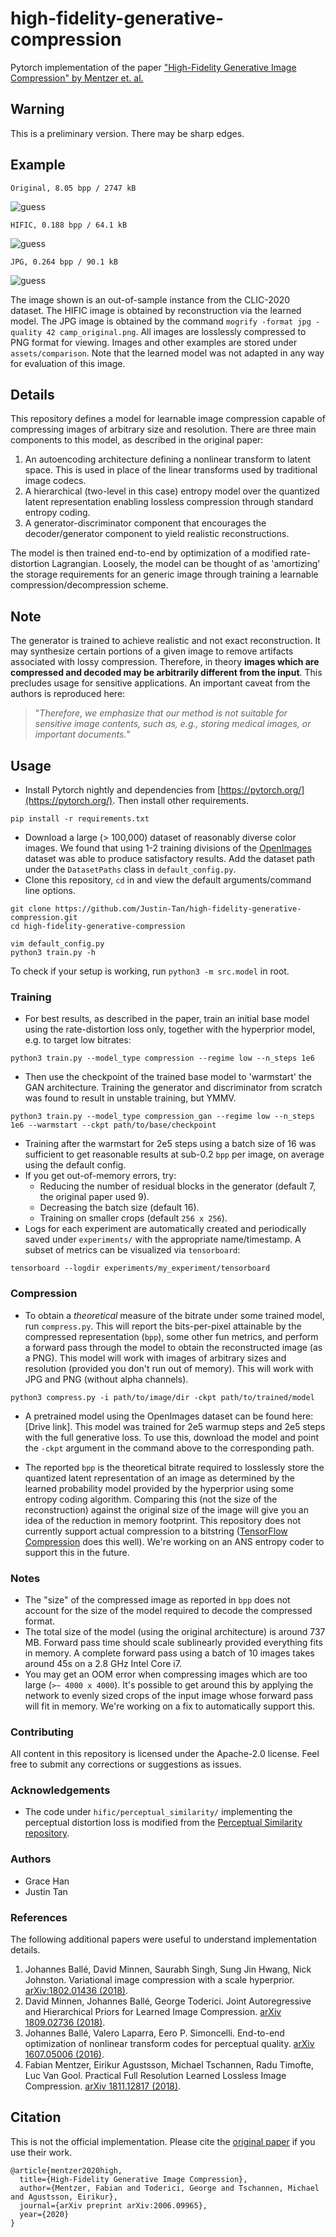 # high-fidelity-generative-compression
Pytorch implementation of the paper ["High-Fidelity Generative Image Compression" by Mentzer et. al.](https://hific.github.io/)

## Warning
This is a preliminary version. There may be sharp edges.

## Example
```
Original, 8.05 bpp / 2747 kB
```
![guess](assets/comparison/camp_original.png)
```
HIFIC, 0.188 bpp / 64.1 kB
```
![guess](assets/comparison/camp_hific.png)
```
JPG, 0.264 bpp / 90.1 kB
```
![guess](assets/comparison/camp_jpg_compress.png)

The image shown is an out-of-sample instance from the CLIC-2020 dataset. The HIFIC image is obtained by reconstruction via the learned model. The JPG image is obtained by the command `mogrify -format jpg -quality 42 camp_original.png`. All images are losslessly compressed to PNG format for viewing. Images and other examples are stored under `assets/comparison`. Note that the learned model was not adapted in any way for evaluation of this image.

## Details
This repository defines a model for learnable image compression capable of compressing images of arbitrary size and resolution. There are three main components to this model, as described in the original paper:

1. An autoencoding architecture defining a nonlinear transform to latent space. This is used in place of the linear transforms used by traditional image codecs.
2. A hierarchical (two-level in this case) entropy model over the quantized latent representation enabling lossless compression through standard entropy coding.
3. A generator-discriminator component that encourages the decoder/generator component to yield realistic reconstructions.

The model is then trained end-to-end by optimization of a modified rate-distortion Lagrangian. Loosely, the model can be thought of as 'amortizing' the storage requirements for an generic image through training a learnable compression/decompression scheme. 

## Note
The generator is trained to achieve realistic and not exact reconstruction. It may synthesize certain portions of a given image to remove artifacts associated with lossy compression. Therefore, in theory **images which are compressed and decoded may be arbitrarily different from the input**. This precludes usage for sensitive applications. An important caveat from the authors is reproduced here: 

> "_Therefore, we emphasize that our method is not suitable for sensitive image contents, such as, e.g., storing medical images, or important documents._" 

## Usage
* Install Pytorch nightly and dependencies from [https://pytorch.org/](https://pytorch.org/). Then install other requirements.
```
pip install -r requirements.txt
```
* Download a large (> 100,000) dataset of reasonably diverse color images. We found that using 1-2 training divisions of the [OpenImages](https://storage.googleapis.com/openimages/web/index.html) dataset was able to produce satisfactory results. Add the dataset path under the `DatasetPaths` class in `default_config.py`.
* Clone this repository, `cd` in and view the default arguments/command line options.
```
git clone https://github.com/Justin-Tan/high-fidelity-generative-compression.git
cd high-fidelity-generative-compression

vim default_config.py
python3 train.py -h
```

To check if your setup is working, run `python3 -m src.model` in root.

### Training
* For best results, as described in the paper, train an initial base model using the rate-distortion loss only, together with the hyperprior model, e.g. to target low bitrates:
```
python3 train.py --model_type compression --regime low --n_steps 1e6
```

* Then use the checkpoint of the trained base model to 'warmstart' the GAN architecture. Training the generator and discriminator from scratch was found to result in unstable training, but YMMV.
```
python3 train.py --model_type compression_gan --regime low --n_steps 1e6 --warmstart --ckpt path/to/base/checkpoint
```
* Training after the warmstart for 2e5 steps using a batch size of 16 was sufficient to get reasonable results at sub-0.2 `bpp` per image, on average using the default config.
* If you get out-of-memory errors, try:
    * Reducing the number of residual blocks in the generator (default 7, the original paper used 9).
    * Decreasing the batch size (default 16).
    * Training on smaller crops (default `256 x 256`).
* Logs for each experiment are automatically created and periodically saved under `experiments/` with the appropriate name/timestamp. A subset of metrics can be visualized via `tensorboard`:

```
tensorboard --logdir experiments/my_experiment/tensorboard
```

### Compression
* To obtain a _theoretical_ measure of the bitrate under some trained model, run `compress.py`. This will report the bits-per-pixel attainable by the compressed representation (`bpp`), some other fun metrics, and perform a forward pass through the model to obtain the reconstructed image (as a PNG). This model will work with images of arbitrary sizes and resolution (provided you don't run out of memory). This will work with JPG and PNG (without alpha channels).
```
python3 compress.py -i path/to/image/dir -ckpt path/to/trained/model
```
* A pretrained model using the OpenImages dataset can be found here: [Drive link]. This model was trained for 2e5 warmup steps and 2e5 steps with the full generative loss. To use this, download the model and point the `-ckpt` argument in the command above to the corresponding path. 

* The reported `bpp` is the theoretical bitrate required to losslessly store the quantized latent representation of an image as determined by the learned probability model provided by the hyperprior using some entropy coding algorithm. Comparing this (not the size of the reconstruction) against the original size of the image will give you an idea of the reduction in memory footprint. This repository does not currently support actual compression to a bitstring ([TensorFlow Compression](https://github.com/tensorflow/compression) does this well). We're working on an ANS entropy coder to support this in the future.

### Notes
* The "size" of the compressed image as reported in `bpp` does not account for the size of the model required to decode the compressed format.
* The total size of the model (using the original architecture) is around 737 MB. Forward pass time should scale sublinearly provided everything fits in memory. A complete forward pass using a batch of 10 images takes around 45s on a 2.8 GHz Intel Core i7.
* You may get an OOM error when compressing images which are too large (`>~ 4000 x 4000`). It's possible to get around this by applying the network to evenly sized crops of the input image whose forward pass will fit in memory. We're working on a fix to automatically support this. 

### Contributing
All content in this repository is licensed under the Apache-2.0 license. Feel free to submit any corrections or suggestions as issues.

### Acknowledgements
* The code under `hific/perceptual_similarity/` implementing the perceptual distortion loss is modified from the [Perceptual Similarity repository](https://github.com/richzhang/PerceptualSimilarity).

### Authors
* Grace Han
* Justin Tan

### References
The following additional papers were useful to understand implementation details.
1. Johannes Ballé, David Minnen, Saurabh Singh, Sung Jin Hwang, Nick Johnston. Variational image compression with a scale hyperprior. [arXiv:1802.01436 (2018)](https://arxiv.org/abs/1802.01436).
2. David Minnen, Johannes Ballé, George Toderici. Joint Autoregressive and Hierarchical Priors for Learned Image Compression. [arXiv 1809.02736 (2018)](https://arxiv.org/abs/1809.02736).
3. Johannes Ballé, Valero Laparra, Eero P. Simoncelli. End-to-end optimization of nonlinear transform codes for perceptual quality. [arXiv 1607.05006 (2016)](https://arxiv.org/abs/1607.05006).
4. Fabian Mentzer, Eirikur Agustsson, Michael Tschannen, Radu Timofte, Luc Van Gool. Practical Full Resolution Learned Lossless Image Compression. [arXiv 1811.12817 (2018)](https://arxiv.org/abs/1811.12817).

## Citation
This is not the official implementation. Please cite the [original paper](https://arxiv.org/abs/2006.09965) if you use their work.
```
@article{mentzer2020high,
  title={High-Fidelity Generative Image Compression},
  author={Mentzer, Fabian and Toderici, George and Tschannen, Michael and Agustsson, Eirikur},
  journal={arXiv preprint arXiv:2006.09965},
  year={2020}
}
```
